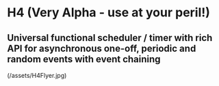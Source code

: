 # H4 (Very Alpha - use at your peril!)

## Universal functional scheduler / timer with rich API for asynchronous one-off, periodic and random events with event chaining

(/assets/H4Flyer.jpg)


